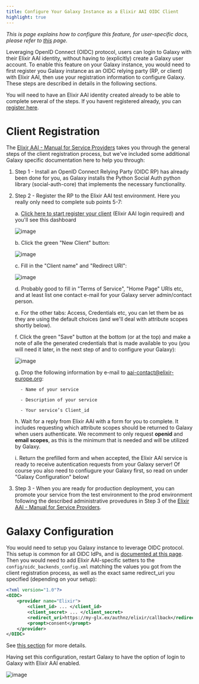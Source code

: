 ```yaml
---
title: Configure Your Galaxy Instance as a Elixir AAI OIDC Client
highlight: true
---
```


_This is page explains how to configure this feature, for user-specific docs, please refer to [this](/src/authnz/use/oidc/idps/elixir-aai/index.md) page._


Leveraging OpenID Connect (OIDC) protocol, users can login to Galaxy with their
Elixir AAI identity, without having to (explicitly) create a Galaxy user account. To
enable this feature on your Galaxy instance, you would need to first register
you Galaxy instance as an OIDC relying party (RP, or client) with Elixir AAI, then
use your registration information to configure Galaxy. These steps are described
in details in the following sections.

You will need to have an Elixir AAI identity created already to be able to complete several of the steps. If you havent registered already, you can [register here](https://www.elixir-europe.org/register/).

# Client Registration

The [Elixir AAI - Manual for Service Providers](https://docs.google.com/document/d/1ihb0hH2YJqSCPZS0syVpvAOeQP1HTxdf_XMsZZLe_W0/edit) takes you through the general steps of the client registration process, but we've included some additional Galaxy specific documentation here to help you through:

1. Step 1 - Install an OpenID Connect Relying Party (OIDC RP) has already been done for you, as Galaxy installs the Python Social Auth python library (social-auth-core) that implements the necessary functionality.

2. Step 2 - Register the RP to the Elixir AAI test environment. Here you really only need to complete sub points 5-7:

    a. [Click here to start register your client](https://login.elixir-czech.org/oidc/manage/dev/dynreg) (Elixir AAI login required) and you'll see this dashboard 

    ![image](/src/authnz/config/oidc/idps/elixir-aai/register-a-new-client-1.png)

    b. Click the green "New Client" button:

    ![image](/src/authnz/config/oidc/idps/elixir-aai/register-a-new-client-2.png)

    c. Fill in the "Client name" and "Redirect URI":

    ![image](/src/authnz/config/oidc/idps/elixir-aai/register-a-new-client-3.png)

    d. Probably good to fill in "Terms of Service", "Home Page" URIs etc, and at least list one contact e-mail for your Galaxy server admin/contact person.

    e. For the other tabs: Access, Credentials etc, you can let them be as they are using the default choices (and we'll deal with attribute scopes shortly below).

    f. Click the green "Save" button at the bottom (or at the top) and make a note of alle the generated credentials that is made available to you (you will need it later, in the next step of and to configure your Galaxy):

    ![image](/src/authnz/config/oidc/idps/elixir-aai/register-a-new-client-3.png)

    g. Drop the following information by e-mail to aai-contact@elixir-europe.org: 

         - Name of your service

         - Description of your service

         - Your service’s Client_id

    h. Wait for a reply from Elixir AAI with a form for you to complete. It includes requesting which attribute scopes should be returned to Galaxy when users authenticate. We recomment to only request **openid** and **email scopes**, as this is the minimum that is needed and will be utilized by Galaxy.

    i. Return the prefilled form and when accepted, the Elixir AAI service is ready to receive autentication requests from your Galaxy server! Of course you also need to confiugure your Galaxy first, so read on under "Galaxy Configuration" below!  

   
3. Step 3 - When you are ready for production deployment, you can promote your service from the test environment to the prod environment following the described administrative provedures in Step 3 of the  [Elixir AAI - Manual for Service Providers](https://docs.google.com/document/d/1ihb0hH2YJqSCPZS0syVpvAOeQP1HTxdf_XMsZZLe_W0/edit).






# Galaxy Configuration

You would need to setup you Galaxy instance to leverage OIDC protocol.
This setup is common for all OIDC IdPs, and is
[documented at this page](/src/authnz/config/oidc/index.md#configure-oidc-backends).
Then you would need to add Elixir AAI-specific setters to the `config/oidc_backends_config.xml` matching the values you got from the client registration process, as well as the exact same redirect_uri you specified (depending on your setup):

```xml
<?xml version="1.0"?>
<OIDC>
    <provider name="Elixir">
        <client_id> ... </client_id>
        <client_secret> ... </client_secret>
        <redirect_uri>https://my-glx.ex/authnz/elixir/callback</redirect_uri>
        <prompt>consent</prompt>
    </provider>
</OIDC>
```

See [this section](/src/authnz/config/oidc/index.md#supported-oidc-idps)
for more details.


Having set this configuration, restart Galaxy to have the option of login to
Galaxy with Elixir AAI enabled.

![image](/src/authnz/config/oidc/idps/elixir-aai/login-including-elixir.png)